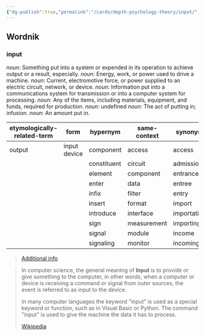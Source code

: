 ```yaml
---
{"dg-publish":true,"permalink":"/cards/depth-psychology-theory/input/","noteIcon":"1","created":"2023-04-03T22:40:08.679+02:00","updated":"2023-04-07T16:02:29.095+02:00"}
---
```



## Wordnik
### input
*noun*: Something put into a system or expended in its operation to achieve output or a result, especially.
*noun*: Energy, work, or power used to drive a machine.
*noun*: Current, electromotive force, or power supplied to an electric circuit, network, or device.
*noun*: Information put into a communications system for transmission or into a computer system for processing.
*noun*: Any of the items, including materials, equipment, and funds, required for production.
*noun*: undefined
*noun*: The act of putting in; infusion.
*noun*: An amount put in.

| etymologically-related-term |form |hypernym |same-context |synonym |verb-form |
| --- | --- | --- | --- | --- | --- |
| output | input device | component | access | access | inputs |
|  |  | constituent | circuit | admission | inputted |
|  |  | element | component | entrance | inputting |
|  |  | enter | data | entree |  |
|  |  | infix | filter | entry |  |
|  |  | insert | format | import |  |
|  |  | introduce | interface | importation |  |
|  |  | sign | measurement | importing |  |
|  |  | signal | module | income |  |
|  |  | signaling | monitor | incoming |  |

> [Additional info](https://www.wordnik.com/words/input)

> In computer science, the general meaning of **Input** is to provide or give something to the computer, in other words, when a computer or device is receiving a command or signal from outer sources, the event is referred to as input to the device.
>
> In many computer languages the keyword "input" is used as a special keyword or function, such as in Visual Basic or Python. The command "input" is used to give the machine the data it has to process.
>
> [Wikipedia](https://en.wikipedia.org/wiki/Input%20(computer%20science))

